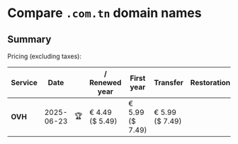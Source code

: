 # Compare `.com.tn` domain names

## Summary

Pricing (excluding taxes):

| Service | Date |  | / Renewed year | First year | Transfer | Restoration |
|--|--|--|--|--|--|--|
| **OVH** | 2025-06-23 | 🏆 | € 4.49<br>($ 5.49) | € 5.99<br>($ 7.49) | € 5.99<br>($ 7.49) |  |
